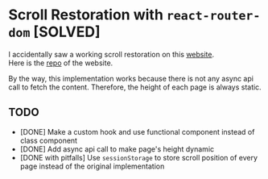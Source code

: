 # Scroll Restoration with `react-router-dom` [SOLVED]

I accidentally saw a working scroll restoration on this [website](https://wattenberger.com/blog/react-hooks).<br/>
Here is the [repo](https://github.com/Wattenberger/Wattenberger-2019) of the website.

By the way, this implementation works because there is not any async api call to fetch the content. Therefore, the height of each page is always static.

## TODO

- [DONE] Make a custom hook and use functional component instead of class component
- [DONE] Add async api call to make page's height dynamic
- [DONE with pitfalls] Use `sessionStorage` to store scroll position of every page instead of the original implementation
